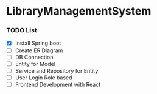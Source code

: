 # LibraryManagementSystem

### TODO List

- [x] Install Spring boot
- [ ] Create ER Diagram
- [ ] DB Connection
- [ ] Entity for Model
- [ ] Service and Repository for Entity
- [ ] User Login Role based
- [ ] Frontend Development with React
